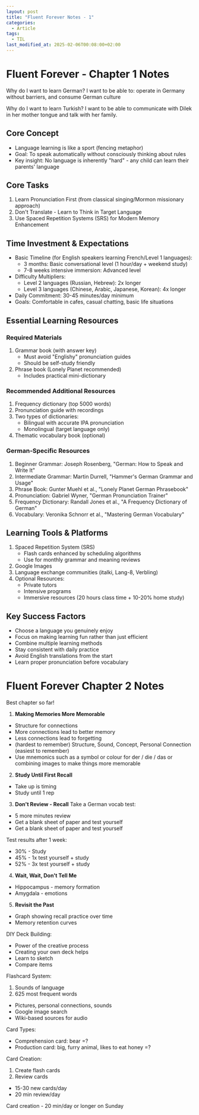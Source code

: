 ```yaml
---
layout: post
title: "Fluent Forever Notes - 1"
categories:
  - Article
tags:
  - TIL
last_modified_at: 2025-02-06T00:08:00+02:00
---
```


# Fluent Forever - Chapter 1 Notes

Why do I want to learn German?
I want to be able to: operate in Germany without barriers, and consume German culture

Why do I want to learn Turkish?
I want to be able to communicate with Dilek in her mother tongue and talk with her family.

## Core Concept
- Language learning is like a sport (fencing metaphor)
- Goal: To speak automatically without consciously thinking about rules
- Key insight: No language is inherently "hard" - any child can learn their parents' language

## Core Tasks
1. Learn Pronunciation First (from classical singing/Mormon missionary approach)
2. Don't Translate - Learn to Think in Target Language
3. Use Spaced Repetition Systems (SRS) for Modern Memory Enhancement

## Time Investment & Expectations
- Basic Timeline (for English speakers learning French/Level 1 languages):
  - 3 months: Basic conversational level (1 hour/day + weekend study)
  - 7-8 weeks intensive immersion: Advanced level
- Difficulty Multipliers:
  - Level 2 languages (Russian, Hebrew): 2x longer
  - Level 3 languages (Chinese, Arabic, Japanese, Korean): 4x longer
- Daily Commitment: 30-45 minutes/day minimum
- Goals: Comfortable in cafes, casual chatting, basic life situations

## Essential Learning Resources

### Required Materials
1. Grammar book (with answer key)
   - Must avoid "Englishy" pronunciation guides
   - Should be self-study friendly
2. Phrase book (Lonely Planet recommended)
   - Includes practical mini-dictionary

### Recommended Additional Resources
1. Frequency dictionary (top 5000 words)
2. Pronunciation guide with recordings
3. Two types of dictionaries:
   - Bilingual with accurate IPA pronunciation
   - Monolingual (target language only)
4. Thematic vocabulary book (optional)

### German-Specific Resources
1. Beginner Grammar: Joseph Rosenberg, "German: How to Speak and Write It"
2. Intermediate Grammar: Martin Durrell, "Hammer's German Grammar and Usage"
3. Phrase Book: Gunter Muehl et al., "Lonely Planet German Phrasebook"
4. Pronunciation: Gabriel Wyner, "German Pronunciation Trainer"
5. Frequency Dictionary: Randall Jones et al., "A Frequency Dictionary of German"
6. Vocabulary: Veronika Schnorr et al., "Mastering German Vocabulary"

## Learning Tools & Platforms
1. Spaced Repetition System (SRS)
   - Flash cards enhanced by scheduling algorithms
   - Use for monthly grammar and meaning reviews
2. Google Images
3. Language exchange communities (italki, Lang-8, Verbling)
4. Optional Resources:
   - Private tutors
   - Intensive programs
   - Immersive resources (20 hours class time + 10-20% home study)

## Key Success Factors
- Choose a language you genuinely enjoy
- Focus on making learning fun rather than just efficient
- Combine multiple learning methods
- Stay consistent with daily practice
- Avoid English translations from the start
- Learn proper pronunciation before vocabulary

# Fluent Forever Chapter 2 Notes

Best chapter so far!

1. **Making Memories More Memorable**
- Structure for connections
- More connections lead to better memory
- Less connections lead to forgetting
- (hardest to remember) Structure, Sound, Concept, Personal Connection (easiest to remember)
- Use mnemonics such as a symbol or colour for der / die / das or combining images to make things more memorable

2. **Study Until First Recall**
- Take up is timing
- Study until 1 rep

3. **Don't Review - Recall**
Take a German vocab test:
- 5 more minutes review
- Get a blank sheet of paper and test yourself
- Get a blank sheet of paper and test yourself

Test results after 1 week:
- 30% - Study
- 45% - 1x test yourself + study
- 52% - 3x test yourself + study

4. **Wait, Wait, Don't Tell Me**
- Hippocampus - memory formation
- Amygdala - emotions

5. **Revisit the Past**
- Graph showing recall practice over time
- Memory retention curves

DIY Deck Building:
- Power of the creative process
- Creating your own deck helps
- Learn to sketch
- Compare items

Flashcard System:
1. Sounds of language
2. 625 most frequent words
- Pictures, personal connections, sounds
- Google image search
- Wiki-based sources for audio

Card Types:
- Comprehension card: bear =?
- Production card: big, furry animal, likes to eat honey =?

Card Creation:
1. Create flash cards
2. Review cards
- 15-30 new cards/day
- 20 min review/day

Card creation - 20 min/day or longer on Sunday
